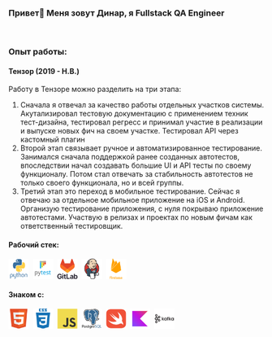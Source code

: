 ### Привет👋 Меня зовут Динар, я Fullstack QA Engineer
<br> 

### Опыт работы:
#### Тензор (2019 - Н.В.)
Работу в Тензоре можно разделить на три этапа:
1. Сначала я отвечал за качество работы отдельных участков системы. Акутализировал тестовую документацию с применением техник тест-дизайна, тестировал регресс и принимал участие в реализации и выпуске новых фич на своем участке. Тестировал API через кастомный плагин<br> 
2. Второй этап связывает ручное и автоматизированное тестирование. Занимался сначала поддержкой ранее созданных автотестов, впоследствии начал создавать большие UI и API тесты по своему функционалу. Потом стал отвечать за стабильность автотестов не только своего функционала, но и всей группы.<br> 
3. Третий этап это переход в мобильное тестирование. Сейчас я отвечаю за отдельное мобильное приложение на iOS и Android. Организую тестирование приложения, с нуля покрываю приложение автотестами. Участвую в релизах и проектах по новым фичам как ответственный тестировщик.<br> 

#### Рабочий стек:
<div>
  <img src="https://github.com/devicons/devicon/blob/master/icons/python/python-original-wordmark.svg" title="Python" alt="Python" width="40" height="40"/>&nbsp;
  <img src="https://github.com/devicons/devicon/blob/master/icons/pytest/pytest-original-wordmark.svg" title="Pytest" alt="Pytest" width="40" height="40"/>&nbsp;
  <img src="https://github.com/devicons/devicon/blob/master/icons/gitlab/gitlab-original-wordmark.svg" title="Git" **alt="Git" width="40" height="40"/>&nbsp;
  <img src="https://github.com/devicons/devicon/blob/master/icons/jenkins/jenkins-original.svg" title="Jenkins" **alt="Jenkins" width="40" height="40"/>&nbsp;
  <img src="https://github.com/devicons/devicon/blob/master/icons/firebase/firebase-plain-wordmark.svg" title="Firebase" alt="Firebase" width="40" height="40"/>&nbsp;
</div>

#### Знаком с:
<div>
  <img src="https://github.com/devicons/devicon/blob/master/icons/html5/html5-original.svg" title="HTML5" alt="HTML" width="40" height="40"/>&nbsp;
  <img src="https://github.com/devicons/devicon/blob/master/icons/css3/css3-plain-wordmark.svg"  title="CSS3" alt="CSS" width="40" height="40"/>&nbsp;
  <img src="https://github.com/devicons/devicon/blob/master/icons/javascript/javascript-original.svg" title="JavaScript" alt="JavaScript" width="40" height="40"/>&nbsp;
  <img src="https://github.com/devicons/devicon/blob/master/icons/postgresql/postgresql-original-wordmark.svg" title="PostgreSQL" alt="PostgreSQL" width="40" height="40"/>&nbsp;
  <img src="https://github.com/devicons/devicon/blob/master/icons/swift/swift-original.svg" title="Swift" alt="Swift" width="40" height="40"/>&nbsp;
  <img src="https://github.com/devicons/devicon/blob/master/icons/kotlin/kotlin-original.svg" title="Kotlin" alt="Kotlin" width="40" height="40"/>&nbsp;
  <img src="https://github.com/devicons/devicon/blob/master/icons/apachekafka/apachekafka-original-wordmark.svg" title="Kafka" alt="Kafka" width="40" height="40"/>&nbsp;
</div>
